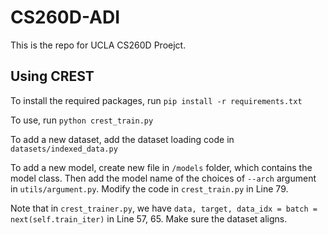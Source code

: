 # CS260D-ADI
This is the repo for UCLA CS260D Proejct.

## Using CREST
To install the required packages, run `pip install -r requirements.txt`

To use, run `python crest_train.py`

To add a new dataset, add the dataset loading code in `datasets/indexed_data.py`

To add a new model, create new file in `/models` folder, which contains the model class. Then add the model name of the choices of `--arch` argument in `utils/argument.py`. Modify the code in `crest_train.py` in Line 79.

Note that in `crest_trainer.py`, we have `data, target, data_idx = batch = next(self.train_iter)` in Line 57, 65. Make sure the dataset aligns.